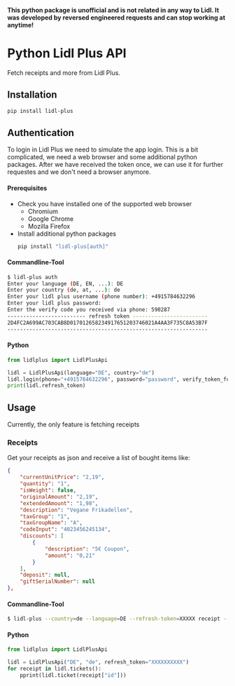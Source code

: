 **This python package is unofficial and is not related in any way to Lidl. It was developed by reversed engineered requests and can stop working at anytime!**

# Python Lidl Plus API
Fetch receipts and more from Lidl Plus.
## Installation
```bash
pip install lidl-plus
```

## Authentication
To login in Lidl Plus we need to simulate the app login.
This is a bit complicated, we need a web browser and some additional python packages.
After we have received the token once, we can use it for further requestes and we don't need a browser anymore.

#### Prerequisites
* Check you have installed one of the supported web browser
  - Chromium
  - Google Chrome
  - Mozilla Firefox
* Install additional python packages
  ```bash
  pip install "lidl-plus[auth]"
  ```
#### Commandline-Tool
```bash
$ lidl-plus auth
Enter your language (DE, EN, ...): DE
Enter your country (de, at, ...): de
Enter your lidl plus username (phone number): +4915784632296
Enter your lidl plus password:
Enter the verify code you received via phone: 590287
------------------------- refresh token ------------------------
2D4FC2A699AC703CAB8D017012658234917651203746021A4AA3F735C8A53B7F
----------------------------------------------------------------
```

#### Python
```python
from lidlplus import LidlPlusApi

lidl = LidlPlusApi(language="DE", country="de")
lidl.login(phone="+4915784632296", password="password", verify_token_func=lambda: input("Insert code: "))
print(lidl.refresh_token)
```
## Usage
Currently, the only feature is fetching receipts
### Receipts

Get your receipts as json and receive a list of bought items like: 
```json
{
    "currentUnitPrice": "2,19",
    "quantity": "1",
    "isWeight": false,
    "originalAmount": "2,19",
    "extendedAmount": "1,98",
    "description": "Vegane Frikadellen",
    "taxGroup": "1",
    "taxGroupName": "A",
    "codeInput": "4023456245134",
    "discounts": [
        {
            "description": "5€ Coupon",
            "amount": "0,21"
        }
    ],
    "deposit": null,
    "giftSerialNumber": null
},
```

#### Commandline-Tool
```bash
$ lidl-plus --country=de --language=DE --refresh-token=XXXXX receipt --all > data.json
```

#### Python
```python
from lidlplus import LidlPlusApi

lidl = LidlPlusApi("DE", "de", refresh_token="XXXXXXXXXX")
for receipt in lidl.tickets():
    pprint(lidl.ticket(receipt["id"]))
```
